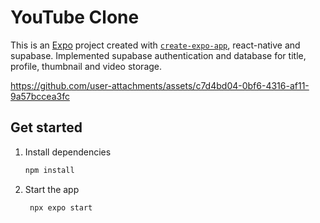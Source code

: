 # YouTube Clone

This is an [Expo](https://expo.dev) project created with [`create-expo-app`](https://www.npmjs.com/package/create-expo-app), react-native and supabase.
Implemented supabase authentication and database for title, profile, thumbnail and video storage. 



https://github.com/user-attachments/assets/c7d4bd04-0bf6-4316-af11-9a57bccea3fc




## Get started

1. Install dependencies

   ```bash
   npm install
   ```

2. Start the app

   ```bash
    npx expo start
   ```
